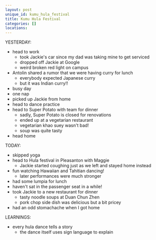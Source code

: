 ```yaml
---
layout: post
unique_id: kumu_hula_festival
title: Kumu Hula Festival
categories: []
locations: 
---
```


YESTERDAY:
* head to work
  * took Jackie's car since my dad was taking mine to get serviced
  * dropped off Jackie at Google
  * weird broken red light on campus
* Antolin shared a rumor that we were having curry for lunch
  * everybody expected Japanese curry
  * but it was Indian curry!!
* busy day
* one nap
* picked up Jackie from home
* head to dance practice
* head to Super Potato with team for dinner
  * sadly, Super Potato is closed for renovations
  * ended up at a vegetarian restaurant
  * vegetarian khao suey wasn't bad!
  * soup was quite tasty
* head home

TODAY:
* skipped yoga
* head to Hula festival in Pleasanton with Maggie
  * Jackie started coughing just as we left and stayed home instead
* fun watching Hawaiian and Tahitian dancing!
  * later performances were much stronger
* had some lumpia for lunch
* haven't sat in the passenger seat in a while!
* took Jackie to a new restaurant for dinner
  * tasty noodle soups at Duan Chun Zhen
  * pork chop side dish was delicious but a bit pricey
* had an odd stomachache when I got home

LEARNINGS:
* every hula dance tells a story
  * the dance itself uses sign language to explain
